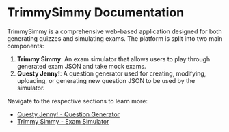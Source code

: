 # TrimmySimmy Documentation

TrimmySimmy is a comprehensive web-based application designed for both generating quizzes and simulating exams. The platform is split into two main components:

1. **Trimmy Simmy**: An exam simulator that allows users to play through generated exam JSON and take mock exams.
2. **Questy Jenny!**: A question generator used for creating, modifying, uploading, or generating new question JSON to be used by the simulator.

Navigate to the respective sections to learn more:
- [Questy Jenny! - Question Generator](questy-jenny.md)
- [Trimmy Simmy - Exam Simulator](trimmy-simmy.md)

